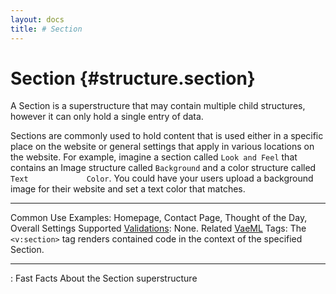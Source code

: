 ```yaml
---
layout: docs
title: # Section
---
```


# Section {#structure.section}

A Section is a superstructure that may contain multiple child
structures, however it can only hold a single entry of data.

Sections are commonly used to hold content that is used either in a
specific place on the website or general settings that apply in various
locations on the website. For example, imagine a section called
`Look and Feel` that contains an Image structure called `Background` and
a color structure called `Text             Color`. You could have your
users upload a background image for their website and set a text color
that matches.

  ---------------------------------------- ---------------------------------------------------------------------------------------
  Common Use Examples:                     Homepage, Contact Page, Thought of the Day, Overall Settings
  Supported [Validations](#validations):   None.
  Related [VaeML](#vaeml) Tags:            The `<v:section>` tag renders contained code in the context of the specified Section.
  ---------------------------------------- ---------------------------------------------------------------------------------------

  : Fast Facts About the Section superstructure


